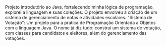 Projeto introdutório ao Java, fortalecendo minha lógica de programação, explorei a linguagem e suas coleções. O projeto envolveu a criação de um sistema de gerenciamento de notas e atividades escolares.
"Sistema de Votação": Um projeto para a pratica de Programação Orientada a Objetos com a linguagem Java. O nome já diz tudo: construí um sistema de votação, com classes para candidatos e eleitores, além do gerenciamento das votações.
